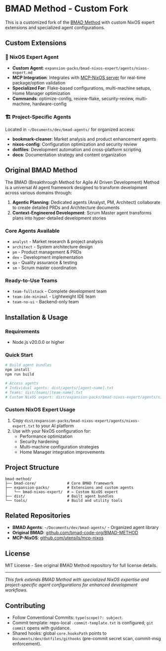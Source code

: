 # BMAD Method - Custom Fork

This is a customized fork of the [BMAD Method](https://github.com/bmad-code-org/BMAD-METHOD) with custom NixOS expert extensions and specialized agent configurations.

## Custom Extensions

### 🎯 NixOS Expert Agent

- **Custom Agent**: `expansion-packs/bmad-nixos-expert/agents/nixos-expert.md`
- **MCP Integration**: Integrates with [MCP-NixOS server](https://github.com/utensils/mcp-nixos) for real-time package/option validation
- **Specialized For**: Flake-based configurations, multi-machine setups, Home Manager optimization
- **Commands**: optimize-config, review-flake, security-review, multi-machine, hardware-config

### 🏗️ Project-Specific Agents

Located in `~/Documents/dev/bmad-agents/` for organized access:

- **bookmark-cleaner**: Market analysis and product enhancement agents
- **nixos-config**: Configuration optimization and security review
- **dotfiles**: Development automation and cross-platform scripting
- **docs**: Documentation strategy and content organization

## Original BMAD Method

The BMAD (Breakthrough Method for Agile AI Driven Development) Method is a universal AI agent framework designed to transform development across various domains through:

1. **Agentic Planning**: Dedicated agents (Analyst, PM, Architect) collaborate to create detailed PRDs and Architecture documents
2. **Context-Engineered Development**: Scrum Master agent transforms plans into hyper-detailed development stories

### Core Agents Available

- `analyst` - Market research & project analysis
- `architect` - System architecture design
- `pm` - Product management & PRDs
- `dev` - Development implementation
- `qa` - Quality assurance & testing
- `sm` - Scrum master coordination

### Ready-to-Use Teams

- `team-fullstack` - Complete development team
- `team-ide-minimal` - Lightweight IDE team
- `team-no-ui` - Backend-only team

## Installation & Usage

### Requirements

- Node.js v20.0.0 or higher

### Quick Start

```bash
# Build agent bundles
npm install
npm run build

# Access agents
# Individual agents: dist/agents/[agent-name].txt
# Teams: dist/teams/[team-name].txt
# Custom NixOS expert: dist/expansion-packs/bmad-nixos-expert/agents/nixos-expert.txt
```

### Custom NixOS Expert Usage

1. Copy `dist/expansion-packs/bmad-nixos-expert/agents/nixos-expert.txt` to your AI platform
2. Use with your NixOS configuration for:
   - Performance optimization
   - Security hardening
   - Multi-machine configuration strategies
   - Home Manager integration improvements

## Project Structure

```
bmad-method/
├── bmad-core/              # Core BMAD framework
├── expansion-packs/        # Extensions and custom agents
│   └── bmad-nixos-expert/  # ← Custom NixOS expert
├── dist/                   # Built agent bundles
└── tools/                  # Build and utility tools
```

## Related Repositories

- **BMAD Agents**: `~/Documents/dev/bmad-agents/` - Organized agent library
- **Original BMAD**: [github.com/bmad-code-org/BMAD-METHOD](https://github.com/bmad-code-org/BMAD-METHOD)
- **MCP-NixOS**: [github.com/utensils/mcp-nixos](https://github.com/utensils/mcp-nixos)

## License

MIT License - See original BMAD Method repository for full license details.

---

_This fork extends BMAD Method with specialized NixOS expertise and project-specific agent configurations for enhanced development workflows._
## Contributing

- Follow Conventional Commits: `type(scope)?: subject`.
- Commit template: repo-local `.commit-template.txt` is configured; `git commit` opens with guidance.
- Shared hooks: global `core.hooksPath` points to `Documents/dev/dotfiles/githooks` (pre-commit secret scan, commit-msg enforcement).
